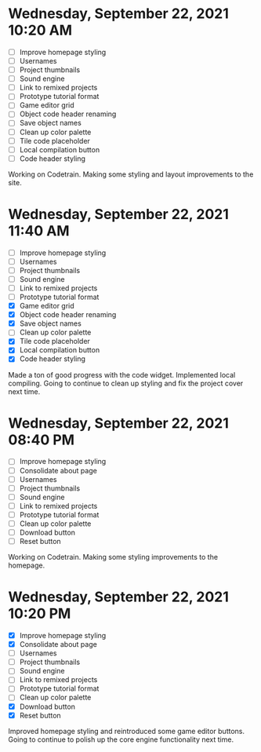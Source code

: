 # Wednesday, September 22, 2021 10:20 AM
- [ ] Improve homepage styling
- [ ] Usernames
- [ ] Project thumbnails
- [ ] Sound engine
- [ ] Link to remixed projects
- [ ] Prototype tutorial format
- [ ] Game editor grid
- [ ] Object code header renaming
- [ ] Save object names
- [ ] Clean up color palette
- [ ] Tile code placeholder
- [ ] Local compilation button
- [ ] Code header styling

Working on Codetrain. Making some styling and layout improvements to the site.

# Wednesday, September 22, 2021 11:40 AM
- [ ] Improve homepage styling
- [ ] Usernames
- [ ] Project thumbnails
- [ ] Sound engine
- [ ] Link to remixed projects
- [ ] Prototype tutorial format
- [X] Game editor grid
- [X] Object code header renaming
- [X] Save object names
- [ ] Clean up color palette
- [X] Tile code placeholder
- [X] Local compilation button
- [X] Code header styling

Made a ton of good progress with the code widget. Implemented local compiling.
Going to continue to clean up styling and fix the project cover next time.

# Wednesday, September 22, 2021 08:40 PM
- [ ] Improve homepage styling
- [ ] Consolidate about page
- [ ] Usernames
- [ ] Project thumbnails
- [ ] Sound engine
- [ ] Link to remixed projects
- [ ] Prototype tutorial format
- [ ] Clean up color palette
- [ ] Download button
- [ ] Reset button

Working on Codetrain. Making some styling improvements to the homepage.

# Wednesday, September 22, 2021 10:20 PM
- [X] Improve homepage styling
- [X] Consolidate about page
- [ ] Usernames
- [ ] Project thumbnails
- [ ] Sound engine
- [ ] Link to remixed projects
- [ ] Prototype tutorial format
- [ ] Clean up color palette
- [X] Download button
- [X] Reset button

Improved homepage styling and reintroduced some game editor buttons.
Going to continue to polish up the core engine functionality next time.

